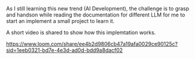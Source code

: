 As I still learning this new trend (AI Development), the challenge is to grasp and handson while reading the documentation for different LLM for me to start an implement a small project to learn it.

A short video is shared to show how this implemtation works.

https://www.loom.com/share/ee4b2d9806cb47a19afa0029ce90125c?sid=1eeb0321-bd7e-4e3d-ad0d-bdd9a8dacf02
